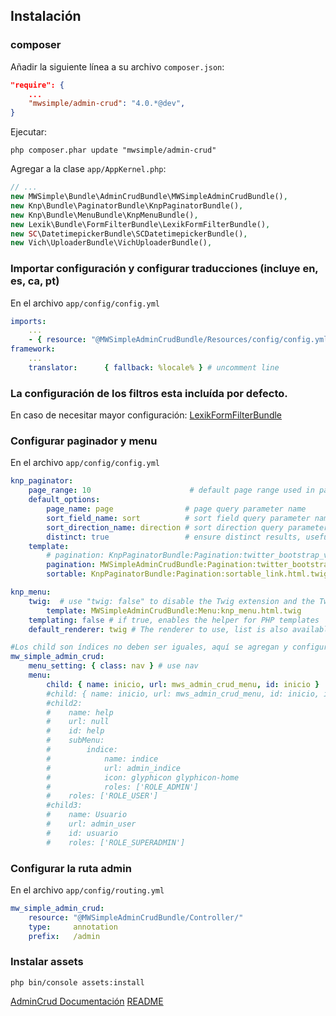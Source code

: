 ## Instalación

### composer

Añadir la siguiente línea a su archivo `composer.json`:

```json
"require": {
    ...
    "mwsimple/admin-crud": "4.0.*@dev",
}
```

Ejecutar:

```cli
php composer.phar update "mwsimple/admin-crud"
```

Agregar a la clase `app/AppKernel.php`:

```php
// ...
new MWSimple\Bundle\AdminCrudBundle\MWSimpleAdminCrudBundle(),
new Knp\Bundle\PaginatorBundle\KnpPaginatorBundle(),
new Knp\Bundle\MenuBundle\KnpMenuBundle(),
new Lexik\Bundle\FormFilterBundle\LexikFormFilterBundle(),
new SC\DatetimepickerBundle\SCDatetimepickerBundle(),
new Vich\UploaderBundle\VichUploaderBundle(),
```

### Importar configuración y configurar traducciones (incluye en, es, ca, pt)

En el archivo `app/config/config.yml`

```yaml
imports:
    ...
    - { resource: "@MWSimpleAdminCrudBundle/Resources/config/config.yml" }
framework:
    ...
    translator:      { fallback: %locale% } # uncomment line
```

### La configuración de los filtros esta incluída por defecto.

En caso de necesitar mayor configuración: [LexikFormFilterBundle](https://github.com/lexik/LexikFormFilterBundle/blob/v5.0.1/Resources/doc/configuration.md)

### Configurar paginador y menu

En el archivo `app/config/config.yml`

```yaml
knp_paginator:
    page_range: 10                      # default page range used in pagination control
    default_options:
        page_name: page                # page query parameter name
        sort_field_name: sort          # sort field query parameter name
        sort_direction_name: direction # sort direction query parameter name
        distinct: true                 # ensure distinct results, useful when ORM queries are using GROUP BY statements
    template:
        # pagination: KnpPaginatorBundle:Pagination:twitter_bootstrap_v3_pagination.html.twig # bootstrap 3 sliding pagination controls template
        pagination: MWSimpleAdminCrudBundle:Pagination:twitter_bootstrap_v3_pagination.html.twig # bootstrap 3 sliding pagination controls template
        sortable: KnpPaginatorBundle:Pagination:sortable_link.html.twig # sort link template

knp_menu:
    twig:  # use "twig: false" to disable the Twig extension and the TwigRenderer
        template: MWSimpleAdminCrudBundle:Menu:knp_menu.html.twig
    templating: false # if true, enables the helper for PHP templates
    default_renderer: twig # The renderer to use, list is also available by default

#Los child son índices no deben ser iguales, aquí se agregan y configuran los item del menu. Permite configurar el nombre, url, id, icono, roles a quien visualiza, si tiene submenu se puede agregar.
mw_simple_admin_crud:
    menu_setting: { class: nav } # use nav
    menu:
        child: { name: inicio, url: mws_admin_crud_menu, id: inicio }
        #child: { name: inicio, url: mws_admin_crud_menu, id: inicio, icon: glyphicon glyphicon-home }
        #child2:  
        #    name: help
        #    url: null
        #    id: help
        #    subMenu:
        #        indice:
        #            name: indice
        #            url: admin_indice
        #            icon: glyphicon glyphicon-home
        #            roles: ['ROLE_ADMIN']
        #    roles: ['ROLE_USER']
        #child3: 
        #    name: Usuario
        #    url: admin_user
        #    id: usuario
        #    roles: ['ROLE_SUPERADMIN']
```

### Configurar la ruta admin

En el archivo `app/config/routing.yml`

```yaml
mw_simple_admin_crud:
    resource: "@MWSimpleAdminCrudBundle/Controller/"
    type:     annotation
    prefix:   /admin
```

### Instalar assets
```cli
php bin/console assets:install
```

[AdminCrud Documentación](Resources/doc/documentacion.md)
[README](README.md)
